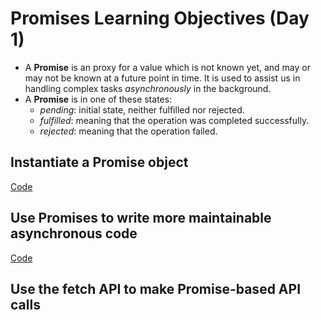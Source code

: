 # Promises Learning Objectives (Day 1)

- A **Promise** is an proxy for a value which is not known yet, and may or may not be known at a future point in time.  It is used to assist us in handling complex tasks *asynchronously* in the background.
- A **Promise** is in one of these states:
  - *pending*: initial state, neither fulfilled nor rejected.
  - *fulfilled*: meaning that the operation was completed successfully.
  - *rejected*: meaning that the operation failed.

## Instantiate a Promise object

[Code](./promise-01.js)

## Use Promises to write more maintainable asynchronous code

[Code](./promise-02.js)

## Use the fetch API to make Promise-based API calls
